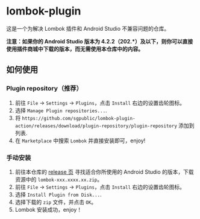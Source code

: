 # lombok-plugin

这是一个为解决 Lombok 插件和 Android Studio 不兼容问题的仓库。

**注意：如果你的 Android Studio 版本为 4.2.2（202.\*）及以下，则你可以直接使用插件商城中下载的版本，而无需使用本仓库中的内容。**

## 如何使用

### Plugin repository（推荐）

1. 前往 `File` -> `Settings` -> `Plugins`，点击 `Install` 右边的设置齿轮图标。
2. 选择 `Manage Plugin repositories...`.
3. 将 `https://github.com/sgpublic/lombok-plugin-action/releases/download/plugin-repository/plugin-repository` 添加到列表.
4. 在 `Marketplace` 中搜索 `Lombok` 并直接安装即可，enjoy!

### 手动安装

1. 前往本仓库的 [release 页](https://github.com/sgpublic/lombok-plugin-action/releases) 寻找适合你所使用的 Android Studio 的版本，下载资源中的 `lombok-xxx.xxxx.xx.zip`。
2. 前往 `File` -> `Settings` -> `Plugins`，点击 `Install` 右边的设置齿轮图标。
3. 选择 `Install Plugin from Disk...`.
4. 选择下载的 `zip` 文件，并点击 `OK`。
5. Lombok 安装成功，enjoy！